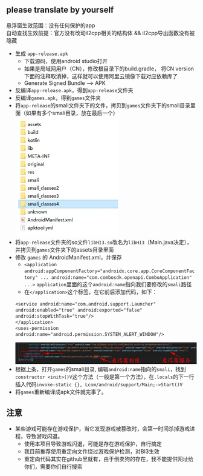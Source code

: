 
## please translate by yourself
悬浮窗生效范围：没有任何保护的app </br>
自动查找生效前提：官方没有改动il2cpp相关的结构体 && il2cpp导出函数没有被隐藏 </br>






* 生成 `app-release.apk`
    * 下载源码，使用android studio打开
    * 如果是局域网用户（CN），修改根目录下的build.gradle， 将CN version下面的注释取消掉，这样就可以使用阿里云镜像下载对应依赖库了
    * Generate Signed Bundle --> APK
* 反编译`app-release.apk`，得到`app-release`文件夹
* 反编译`games.apk`，得到`games`文件夹
* 将`app-release`的smali文件夹下的文件，拷贝到`games`文件夹下的smali目录里面（如果有多个smali目录，放在最后一个） </br>
    ![image](img/03.jpg)
* 将`app-release`文件夹的so文件`libHI3.so`改名为`libHI3`（Main.java决定），并拷贝到`games`文件夹下的assets目录里面
* 修改 `games` 的 AndroidManifest.xml，并保存
    * `<application android:appComponentFactory="androidx.core.app.CoreComponentFactory" ... android:name="com.combosdk.openapi.ComboApplication" ...>`  `application`里面的这个`android:name`指向我们要修改的`smali`路径
    * 在`</application>`这个标签，在它前后添加代码，如下：
    ```
    <service android:name="com.android.support.Launcher" android:enabled="true" android:exported="false" android:stopWithTask="true"/>
    </application>
    <uses-permission android:name="android.permission.SYSTEM_ALERT_WINDOW"/>
    ```
    ![image](img/02.jpg)
* 根据上条，打开`games`的smali目录, 编辑`android:name`指向的`smali`，找到`constructor <init>()V`这个方法（一般是第一个方法），在`.locals`的下一行插入代码`invoke-static {}, Lcom/android/support/Main;->Start()V` 
* 将`games`重新编译成apk文件就完事了。

## 注意
* 某些游戏可能存在游戏保护，当它发现游戏被篡改时，会第一时间杀掉游戏进程，导致游戏闪退。
    * 使用本项目导致游戏闪退，可能是存在游戏保护，自行搞定
    * 我目前推荐使用重定向文件绕过游戏保护检测，对BI3生效
    * 重定向代码其实在github里就有，由于倒卖狗的存在，我不能提供网址给你们，需要你们自行搜索

